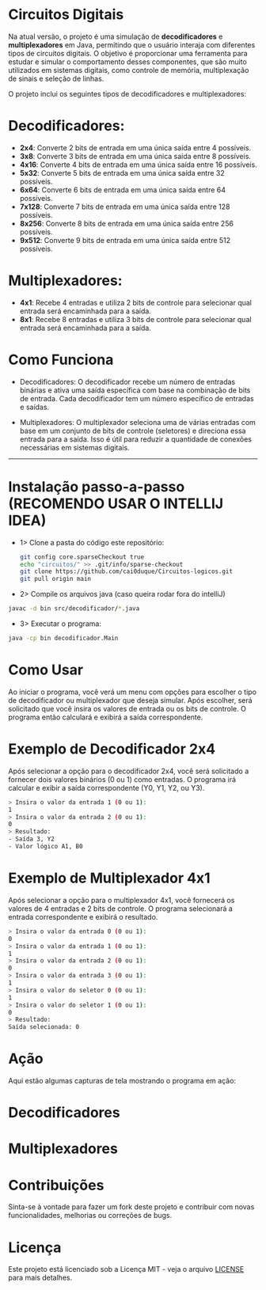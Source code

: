 # Circuitos Digitais

Na atual versão, o projeto é uma simulação de **decodificadores** e **multiplexadores** em Java, permitindo que o usuário interaja com diferentes tipos de circuitos digitais. O objetivo é proporcionar uma ferramenta para estudar e simular o comportamento desses componentes, que são muito utilizados em sistemas digitais, como controle de memória, multiplexação de sinais e seleção de linhas.

O projeto inclui os seguintes tipos de decodificadores e multiplexadores:

# Decodificadores:
- **2x4**: Converte 2 bits de entrada em uma única saída entre 4 possíveis.
- **3x8**: Converte 3 bits de entrada em uma única saída entre 8 possíveis.
- **4x16**: Converte 4 bits de entrada em uma única saída entre 16 possíveis.
- **5x32**: Converte 5 bits de entrada em uma única saída entre 32 possíveis.
- **6x64**: Converte 6 bits de entrada em uma única saída entre 64 possíveis.
- **7x128**: Converte 7 bits de entrada em uma única saída entre 128 possíveis.
- **8x256**: Converte 8 bits de entrada em uma única saída entre 256 possíveis.
- **9x512**: Converte 9 bits de entrada em uma única saída entre 512 possíveis.

# Multiplexadores:
- **4x1**: Recebe 4 entradas e utiliza 2 bits de controle para selecionar qual entrada será encaminhada para a saída.
- **8x1**: Recebe 8 entradas e utiliza 3 bits de controle para selecionar qual entrada será encaminhada para a saída.

# Como Funciona
- Decodificadores:
O decodificador recebe um número de entradas binárias e ativa uma saída específica com base na combinação de bits de entrada. Cada decodificador tem um número específico de entradas e saídas.

- Multiplexadores:
O multiplexador seleciona uma de várias entradas com base em um conjunto de bits de controle (seletores) e direciona essa entrada para a saída. Isso é útil para reduzir a quantidade de conexões necessárias em sistemas digitais.

--------------------------------------------------------------------------------------------------------------------------------------------------------------------------------------------------------------------------------------

# Instalação passo-a-passo (RECOMENDO USAR O INTELLIJ IDEA)

- 1> Clone a pasta do código este repositório:
   ```bash
   git config core.sparseCheckout true
   echo "circuitos/" >> .git/info/sparse-checkout
   git clone https://github.com/cai0duque/Circuitos-logicos.git
   git pull origin main

- 2> Compile os arquivos java (caso queira rodar fora do intelliJ)
```bash
javac -d bin src/decodificador/*.java
```
- 3> Executar o programa:
```bash
java -cp bin decodificador.Main
```
# Como Usar
Ao iniciar o programa, você verá um menu com opções para escolher o tipo de decodificador ou multiplexador que deseja simular. Após escolher, será solicitado que você insira os valores de entrada ou os bits de controle. O programa então calculará e exibirá a saída correspondente.

# Exemplo de Decodificador 2x4
Após selecionar a opção para o decodificador 2x4, você será solicitado a fornecer dois valores binários (0 ou 1) como entradas. O programa irá calcular e exibir a saída correspondente (Y0, Y1, Y2, ou Y3).
```bash
> Insira o valor da entrada 1 (0 ou 1):
1
> Insira o valor da entrada 2 (0 ou 1):
0
> Resultado:
- Saída 3, Y2
- Valor lógico A1, B0
```

# Exemplo de Multiplexador 4x1
Após selecionar a opção para o multiplexador 4x1, você fornecerá os valores de 4 entradas e 2 bits de controle. O programa selecionará a entrada correspondente e exibirá o resultado.
```bash
> Insira o valor da entrada 0 (0 ou 1):
0
> Insira o valor da entrada 1 (0 ou 1):
1
> Insira o valor da entrada 2 (0 ou 1):
0
> Insira o valor da entrada 3 (0 ou 1):
1
> Insira o valor do seletor 0 (0 ou 1):
1
> Insira o valor do seletor 1 (0 ou 1):
0
> Resultado:
Saída selecionada: 0
```

# Ação
Aqui estão algumas capturas de tela mostrando o programa em ação:

# Decodificadores

# Multiplexadores

# Contribuições
Sinta-se à vontade para fazer um fork deste projeto e contribuir com novas funcionalidades, melhorias ou correções de bugs.

# Licença

Este projeto está licenciado sob a Licença MIT - veja o arquivo [LICENSE](License) para mais detalhes.

